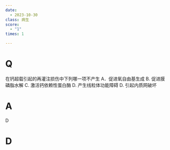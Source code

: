 ```yaml
---
date:
  - 2023-10-30
class: 病生
score:
  - "1"
times: 1

---
```



# Q
在钙超载引起的再灌注损伤中下列哪一项不产生
A．促进氧自由基生成
B. 促进膜磷脂水解
C. 激活钙依赖性蛋白酶
D. 产生线粒体功能障碍
D. 引起内质网破坏


# A
D





# D